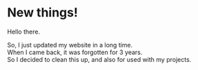 # New things!

Hello there.

So, I just updated my website in a long time.  
When I came back, it was forgotten for 3 years.  
So I decided to clean this up, and also for used with my projects.
